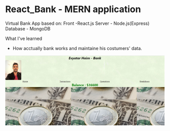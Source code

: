 # React_Bank - MERN application
Virtual Bank App based on:
Front -React.js
Server - Node.js(Express) 
Database - MongoDB 

What I've learned
* How acctually bank works and maintaine his costumers' data.

![alt text](https://github.com/EvyatarHaim1/React-Virtual-Bank/blob/main/src/img/react_bank.png)




